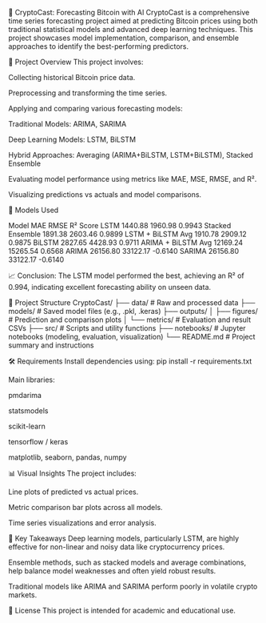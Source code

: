 🚀 CryptoCast: Forecasting Bitcoin with AI
CryptoCast is a comprehensive time series forecasting project aimed at predicting Bitcoin prices using both traditional statistical models and advanced deep learning techniques. This project showcases model implementation, comparison, and ensemble approaches to identify the best-performing predictors.

📌 Project Overview
This project involves:

Collecting historical Bitcoin price data.

Preprocessing and transforming the time series.

Applying and comparing various forecasting models:

Traditional Models: ARIMA, SARIMA

Deep Learning Models: LSTM, BiLSTM

Hybrid Approaches: Averaging (ARIMA+BiLSTM, LSTM+BiLSTM), Stacked Ensemble

Evaluating model performance using metrics like MAE, MSE, RMSE, and R².

Visualizing predictions vs actuals and model comparisons.

🧠 Models Used

Model	MAE	RMSE	R² Score
LSTM	1440.88	1960.98	0.9943
Stacked Ensemble	1891.38	2603.46	0.9899
LSTM + BiLSTM Avg	1910.78	2909.12	0.9875
BiLSTM	2827.65	4428.93	0.9711
ARIMA + BiLSTM Avg	12169.24	15265.54	0.6568
ARIMA	26156.80	33122.17	-0.6140
SARIMA	26156.80	33122.17	-0.6140

📈 Conclusion: The LSTM model performed the best, achieving an R² of 0.994, indicating excellent forecasting ability on unseen data.

📂 Project Structure
CryptoCast/
├── data/                  # Raw and processed data
├── models/                # Saved model files (e.g., .pkl, .keras)
├── outputs/
│   ├── figures/           # Prediction and comparison plots
│   └── metrics/           # Evaluation and result CSVs
├── src/                   # Scripts and utility functions
├── notebooks/             # Jupyter notebooks (modeling, evaluation, visualization)
└── README.md              # Project summary and instructions

🛠️ Requirements
Install dependencies using:
pip install -r requirements.txt

Main libraries:

pmdarima

statsmodels

scikit-learn

tensorflow / keras

matplotlib, seaborn, pandas, numpy

📊 Visual Insights
The project includes:

Line plots of predicted vs actual prices.

Metric comparison bar plots across all models.

Time series visualizations and error analysis.

📌 Key Takeaways
Deep learning models, particularly LSTM, are highly effective for non-linear and noisy data like cryptocurrency prices.

Ensemble methods, such as stacked models and average combinations, help balance model weaknesses and often yield robust results.

Traditional models like ARIMA and SARIMA perform poorly in volatile crypto markets.

🧾 License
This project is intended for academic and educational use.